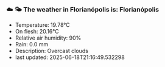 ### ☁️ 🌤️  The weather in Florianópolis is: Florianópolis

- Temperature: 19.78°C
- On flesh: 20.16°C
- Relative air humidity: 90%
- Rain: 0.0 mm
- Description: Overcast clouds
- last updated: 2025-06-18T21:16:49.532298
